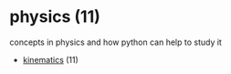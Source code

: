 # physics (11)
concepts in physics and how python can help to study it

+ [kinematics](kinematics/README.md) (11)
